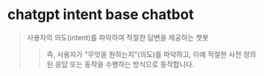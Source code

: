 # chatgpt intent base chatbot

> 사용자의 의도(intent)를 파악하여 적절한 답변을 제공하는 챗봇
>
> > 즉, 사용자가 "무엇을 원하는지"(의도)를 파악하고, 이에 적절한 사전 정의된 응답 또는 동작을 수행하는 방식으로 동작합니다.
